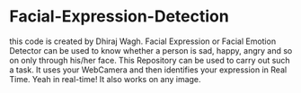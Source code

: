 # Facial-Expression-Detection
this code is created by Dhiraj Wagh.
Facial Expression or Facial Emotion Detector can be used to know whether a person is sad, happy, angry and so on only through his/her face. This Repository can be used to carry out such a task. It uses your WebCamera and then identifies your expression in Real Time. Yeah in real-time! It also works on any image.
